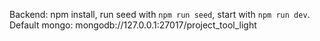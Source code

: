 Backend: npm install, run seed with `npm run seed`, start with `npm run dev`.
Default mongo: mongodb://127.0.0.1:27017/project_tool_light

